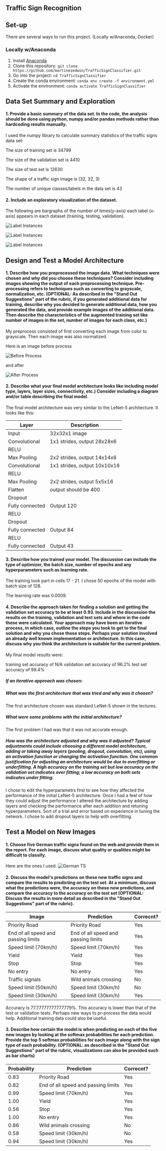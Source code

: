 ## Traffic Sign Recognition

Set-up
---
There are several ways to run this project. (Locally w/Anaconda, Docker)

### Locally w/Anaconda
1. Install [Anaconda](https://docs.anaconda.com/anaconda/install/linux/)
2. Clone this repository: `git clone https://github.com/martinezedwin/TrafficSignClassifier.git`
3. Go into the project: `cd TrafficSignClassifier`
4. Create the conda environment: `conda env create -f environment.yml`
6. Activate the environment: `conda activate TrafficSignClassifier`



Data Set Summary and Exploration
---
#### 1. Provide a basic summary of the data set. In the code, the analysis should be done using python, numpy and/or pandas methods rather than hardcoding results manually.

I used the numpy library to calculate summary statistics of the traffic signs data set:

The size of training set is 34799

The size of the validation set is 4410

The size of test set is 12630

The shape of a traffic sign image is (32, 32, 3)

The number of unique classes/labels in the data set is 43

#### 2. Include an exploratory visualization of the dataset.

The following are bargraphs of the number of times(y-axis) each label (x-axis) appears in each dataset (training, testing, validation).

![Label Instances](./Label_instances_Test_Data.png)

![Label Instances](./Label%20instances%20Training%20Data.png)

![Label Instances](./Label%20instances%20Validation%20Data.png)

Design and Test a Model Architecture
---
#### 1. Describe how you preprocessed the image data. What techniques were chosen and why did you choose these techniques? Consider including images showing the output of each preprocessing technique. Pre-processing refers to techniques such as converting to grayscale, normalization, etc. (OPTIONAL: As described in the "Stand Out Suggestions" part of the rubric, if you generated additional data for training, describe why you decided to generate additional data, how you generated the data, and provide example images of the additional data. Then describe the characteristics of the augmented training set like number of images in the set, number of images for each class, etc.)

My preprocess consisted of first converting each image from color to grayscale. Then each image was also normalized.

Here is an image before process

![Before Process](./Before_process.jpg)

and after

![After Process](./After_process.jpg)


#### 2. Describe what your final model architecture looks like including model type, layers, layer sizes, connectivity, etc.) Consider including a diagram and/or table describing the final model.

The final model architecture was very similar to the LeNet-5 architecture. It looks like this:

| Layer         | Description                  |
|---------------|------------------------------|
|Input          | 32x32x1 image                |
|Convolutional  | 1x1 strides, output 28x28x6  |
|RELU           |                              |
|Max Pooling    | 2x2 strides, output 14x14x6  |
|Convolutional  | 1x1 strides, output 10x10x16 |
|RELU           |                              |
|Max Pooling    | 2x2 strides, output 5x5x16   |
|Flatten        | output should be 400         |
|Dropout        |                              |
|Fully connected| Output 120                   |
|RELU           |                              |
|Dropout        |                              |
|Fully connected| Output 84                    |
|RELU           |                              |
|Fully connected| Output 43                    |


#### 3. Describe how you trained your model. The discussion can include the type of optimizer, the batch size, number of epochs and any hyperparameters such as learning rate.


The training took part in cells 17 - 21. I chose 50 epochs of the model with batch size of 128.

The learning rate was 0.0009.

#### 4. Describe the approach taken for finding a solution and getting the validation set accuracy to be at least 0.93. Include in the discussion the results on the training, validation and test sets and where in the code these were calculated. Your approach may have been an iterative process, in which case, outline the steps you took to get to the final solution and why you chose those steps. Perhaps your solution involved an already well known implementation or architecture. In this case, discuss why you think the architecture is suitable for the current problem.

My final model results were:

training set accuracy of N/A
validation set accuracy of 96.2%
test set accuracy of 99.4%

##### If an iterative approach was chosen:

##### What was the first architecture that was tried and why was it chosen?
The first architecture chosen was standard LeNet-5 shown in the lectures.

##### What were some problems with the initial architecture?
The first problem I had was that it was not accurate enough.

##### How was the architecture adjusted and why was it adjusted? Typical adjustments could include choosing a different model architecture, adding or taking away layers (pooling, dropout, convolution, etc), using an activation function or changing the activation function. One common justification for adjusting an architecture would be due to overfitting or underfitting. A high accuracy on the training set but low accuracy on the validation set indicates over fitting; a low accuracy on both sets indicates under fitting.
I chose to edit the hyperparametrs first to see how they affected the performance of the initial LeNet-5 architecture. Once I had a feel of how they could adjust the performance I altered the architecture by adding layers and checking the performance after each addition and retuning hyperparameters. Sort of a trial and error based on experience in tuning the network. I chose to add dropout layers to help with overfitting.




Test a Model on New Images
---
#### 1. Choose five German traffic signs found on the web and provide them in the report. For each image, discuss what quality or qualities might be difficult to classify.

Here are the ones I used.
![German TS](./German_Traffic_Signs.png)


#### 2. Discuss the model's predictions on these new traffic signs and compare the results to predicting on the test set. At a minimum, discuss what the predictions were, the accuracy on these new predictions, and compare the accuracy to the accuracy on the test set (OPTIONAL: Discuss the results in more detail as described in the "Stand Out Suggestions" part of the rubric).

| Image |Prediction | Correcnt? |
|-------|-----------|-----------|
|Priority Road | Priority Road | Yes |
|End of all speed and passing limits | End of all speed and passing limits| Yes|
|Speed limit (70km/h) |Speed limit (70km/h) | Yes |
|Yield | Yield | Yes|
|Stop | Stop | Yes |
|No entry | No entry | Yes |
|Traffic signals | Wild animals crossing | No |
|Speed limit (50km/h)| Speed limit (30km/h) | No |
|Speed limit (30km/h)| Speed limit (30km/h) | Yes |

Accuracy is 77.77777777777779%. This accuracy is lower than that of the test or validation tests. Perhaps new ways to pr-process the data would help. Additional training data could also be useful.


#### 3. Describe how certain the model is when predicting on each of the five new images by looking at the softmax probabilities for each prediction. Provide the top 5 softmax probabilities for each image along with the sign type of each probability. (OPTIONAL: as described in the "Stand Out Suggestions" part of the rubric, visualizations can also be provided such as bar charts)

| Probability |Prediction | Correcnt? |
|-------|-----------|-----------|
|0.83 | Priority Road | Yes |
|0.82 | End of all speed and passing limits| Yes|
|0.99 |Speed limit (70km/h) | Yes |
|1.00 | Yield | Yes|
|0.56 | Stop | Yes |
|1.00 | No entry | Yes |
|0.86 | Wild animals crossing | No |
|0.58 | Speed limit (30km/h) | No |
|0.94 | Speed limit (30km/h) | Yes |
